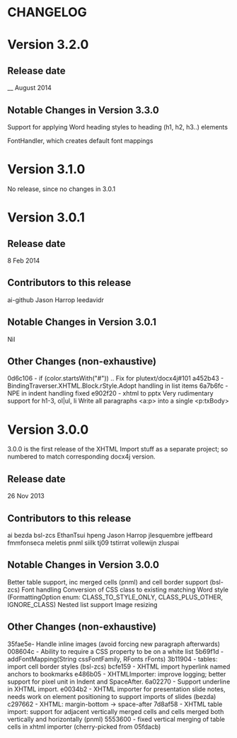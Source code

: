 CHANGELOG
=========


Version 3.2.0
=============

Release date
------------

__ August 2014


Notable Changes in Version 3.3.0
---------------------------------

Support for applying Word heading styles to heading (h1, h2, h3..) elements

FontHandler, which creates default font mappings


Version 3.1.0
=============

No release, since no changes in 3.0.1


Version 3.0.1
=============


Release date
------------

8 Feb 2014

Contributors to this release
----------------------------

ai-github
Jason Harrop
leedavidr 


Notable Changes in Version 3.0.1
---------------------------------

Nil

Other Changes (non-exhaustive)
------------------------------

0d6c106 - if (color.startsWith("#")) .. Fix for plutext/docx4j#101
a452b43 - BindingTraverser.XHTML.Block.rStyle.Adopt handling in list items
6a7b6fc - NPE in indent handling fixed
e902f20 - xhtml to pptx
			Very rudimentary support for h1-3, ol|ul, li
			Write all paragraphs <a:p> into a single <p:txBody>


Version 3.0.0
=============

3.0.0 is the first release of the XHTML Import stuff as a separate project; 
so numbered to match corresponding docx4j version.


Release date
------------

26 Nov 2013

Contributors to this release
----------------------------

ai
bezda
bsl-zcs
EthanTsui
hpeng
Jason Harrop
jlesquembre
jeffbeard
fmmfonseca
meletis
pnml
siilk
tj09
tstirrat
vollewijn
zluspai


Notable Changes in Version 3.0.0
---------------------------------

Better table support, inc merged cells (pnml) and cell border support (bsl-zcs)
Font handling
Conversion of CSS class to existing matching  Word style (FormattingOption enum: CLASS_TO_STYLE_ONLY, CLASS_PLUS_OTHER, IGNORE_CLASS) 
Nested list support
Image resizing
 

Other Changes (non-exhaustive)
------------------------------

35fae5e- Handle inline images (avoid forcing new paragraph afterwards)
008604c - Ability to require a CSS property to be on a white list 
5b69f1d - addFontMapping(String cssFontFamily, RFonts rFonts) 
3b11904 - tables: import cell border styles (bsl-zcs) 
bcfe159 - XHTML import hyperlink named anchors to bookmarks 
e486b05 - XHTMLImporter: improve logging; better support for pixel unit in Indent and SpaceAfter. 
6a02270 - Support underline in XHTML import. 
e0034b2 - XHTML importer for presentation slide notes, needs work on element positioning to support imports of slides (bezda)
c297662 - XHTML: margin-bottom -> space-after
7d8af58 - XHTML table import: support for adjacent vertically merged cells and cells merged both vertically and horizontally (pnml)
5553600 - fixed vertical merging of table cells in xhtml importer (cherry-picked from 05fdacb)
